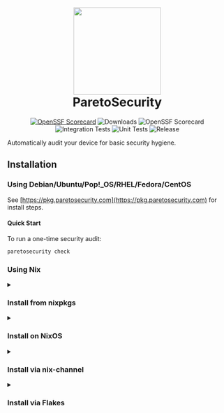 <h1 align="center">
  <img src="https://avatars.githubusercontent.com/u/87074796?s=200&v=4" width = "200" height = "200">
  <br />
  ParetoSecurity
</h1>

<p align="center">
<a href="https://raw.githack.com/wiki/ParetoSecurity/agent/coverage.html"><img src="https://github.com/ParetoSecurity/agent/wiki/coverage.svg" alt="OpenSSF Scorecard"></a>
<img src="https://img.shields.io/github/downloads/ParetoSecurity/agent/total?label=Downloads" alt="Downloads">
<img src="https://api.scorecard.dev/projects/github.com/ParetoSecurity/agent/badge" alt="OpenSSF Scorecard">
<img src="https://github.com/ParetoSecurity/agent/actions/workflows/build.yml/badge.svg" alt="Integration Tests">
<img src="https://github.com/ParetoSecurity/agent/actions/workflows/unit.yml/badge.svg" alt="Unit Tests">
<img src="https://github.com/ParetoSecurity/agent/actions/workflows/release.yml/badge.svg" alt="Release">
</p>



Automatically audit your device for basic security hygiene.

## Installation

### Using Debian/Ubuntu/Pop!_OS/RHEL/Fedora/CentOS

See [https://pkg.paretosecurity.com](https://pkg.paretosecurity.com) for install steps.


#### Quick Start

To run a one-time security audit:

```bash
paretosecurity check
```

### Using Nix

<details>
<summary>
  
### Install from nixpkgs

</summary>

#### Install CLI from nixpkgs

```ShellSession
$ nix-env -iA nixpkgs.paretosecurity
```

or

```ShellSession
$ nix profile install nixpkgs#paretosecurity
```

</details>

<details>
<summary>
  
### Install on NixOS

</summary>

#### Install NixOS module

Add this to your NixOS configuration:

```nix
{
  services.paretosecurity.enable = true;
}
```

This will install the agent and its root helper so you don't need `sudo` to run it.

#### Install CLI only in NixOS via nixpkgs

Add this to your NixOS configuration:

```nix
{ pkgs, ... }: {
  environment.systemPackages = [ pkgs.paretosecurity ];
}
```

#### Run checks

```ShellSession
$ paretosecurity check
```

This will analyze your system and provide a security report highlighting potential improvements and vulnerabilities.

If you did not install the root helper, you need to run it with `sudo`:

```ShellSession
$ sudo paretosecurity check
```

</details>

<details>
<summary>
  
### Install via nix-channel

</summary>

As root run:

```ShellSession
$ sudo nix-channel --add https://github.com/ParetoSecurity/agent/archive/main.tar.gz paretosecurity
$ sudo nix-channel --update
```

#### Install CLI via nix-channel

To install the `paretosecurity` binary:

```nix
{
  environment.systemPackages = [ (pkgs.callPackage <paretosecurity/pkgs/paretosecurity.nix> {}) ];
}
```

#### Run checks

```bash
paretosecurity check
```

This will analyze your system and provide a security report highlighting potential improvements and vulnerabilities.

</details>


<details>
<summary>

### Install via Flakes

</summary>


#### Install CLI via Flakes

Using [NixOS module](https://wiki.nixos.org/wiki/NixOS_modules)
(replace system "x86_64-linux" with your system):

```nix
{
  environment.systemPackages = [ paretosecurity.packages.x86_64-linux.default ];
}
```

e.g. inside your `flake.nix` file:

```nix
{
  inputs.paretosecurity.url = "github:paretosecurity/agent";
  # ...

  outputs = { self, nixpkgs, paretosecurity }: {
    # change `yourhostname` to your actual hostname
    nixosConfigurations.yourhostname = nixpkgs.lib.nixosSystem {
      system = "x86_64-linux";
      modules = [
        # ...
        {
          environment.systemPackages = [ paretosecurity.packages.${system}.default ];
        }
      ];
    };
  };
}
```

#### Run checks

```bash
paretosecurity check
```

This will analyze your system and provide a security report highlighting potential improvements and vulnerabilities.
</details>
